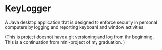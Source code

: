 KeyLogger
=========

A Java desktop application that is designed to enforce security in personal computers by logging and reporting keyboard and window activities.

(This is project doesnot have a git versioning and log from the beginning. This is a continuation from mini-project of my graduation. )
